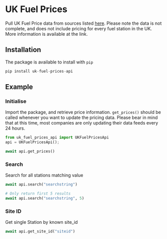 # UK Fuel Prices

Pull UK Fuel Price data from sources listed [here](https://www.gov.uk/guidance/access-fuel-price-data). Please note the data is not complete, and does not include pricing for every fuel station in the UK. More information is available at the link.

## Installation
The package is available to install with `pip`

```python
pip install uk-fuel-prices-api
```

## Example

### Initialise
Import the package, and retrieve price information. `get_prices()` should be called whenever you want to update the pricing data. Please bear in mind that at this time, most companies are only updating their data feeds every 24 hours.
```python
from uk_fuel_prices_api import UKFuelPricesApi
api = UKFuelPricesApi();

await api.get_prices()
```

### Search
Search for all stations matching value
```python
await api.search("searchstring")

# Only return first 5 results
await api.search("searchstring", 5)
```

### Site ID
Get single Station by known site_id
```python
await api.get_site_id("siteid")
```
